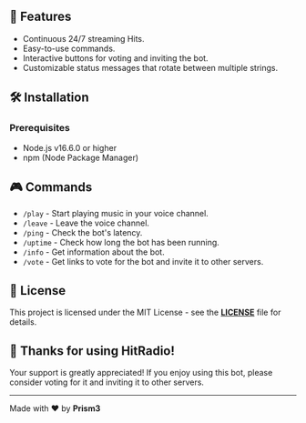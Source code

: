 ## 🚀 Features

- Continuous 24/7 streaming Hits.
- Easy-to-use commands.
- Interactive buttons for voting and inviting the bot.
- Customizable status messages that rotate between multiple strings.

## 🛠️ Installation

### Prerequisites

- Node.js v16.6.0 or higher
- npm (Node Package Manager)

## 🎮 Commands

- `/play` - Start playing music in your voice channel.
- `/leave` - Leave the voice channel.
- `/ping` - Check the bot's latency.
- `/uptime` - Check how long the bot has been running.
- `/info` - Get information about the bot.
- `/vote` - Get links to vote for the bot and invite it to other servers.

## 📜 License

This project is licensed under the MIT License - see the **[LICENSE](LICENSE)** file for details.

## 💖 Thanks for using HitRadio!

Your support is greatly appreciated! If you enjoy using this bot, please consider voting for it and inviting it to other servers.

---

Made with ❤️ by **Prism3**
